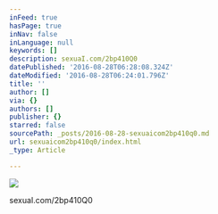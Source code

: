 ```yaml
---
inFeed: true
hasPage: true
inNav: false
inLanguage: null
keywords: []
description: sexuaI.com/2bp410Q0
datePublished: '2016-08-28T06:28:08.324Z'
dateModified: '2016-08-28T06:24:01.796Z'
title: ''
author: []
via: {}
authors: []
publisher: {}
starred: false
sourcePath: _posts/2016-08-28-sexuaicom2bp410q0.md
url: sexuaicom2bp410q0/index.html
_type: Article

---
```

![](https://the-grid-user-content.s3-us-west-2.amazonaws.com/fda80f10-05a4-4913-a755-5ba2c16eb4e5.jpg)

sexuaI.com/2bp410Q0